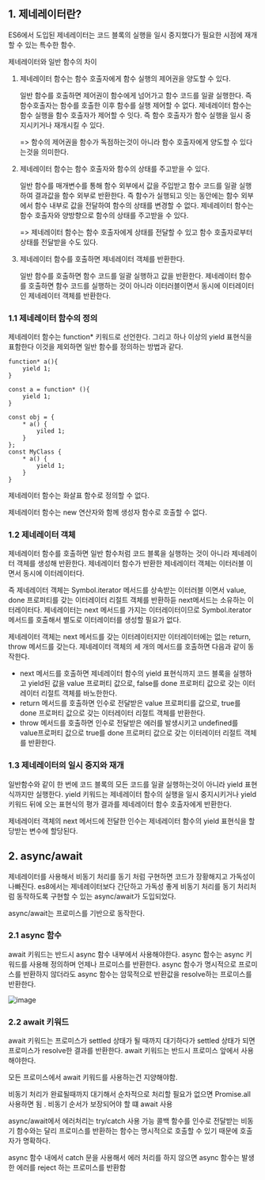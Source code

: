 ## 1. 제네레이터란?

ES6에서 도입된 제네레이터는 코드 블록의 실행을 일시 중지했다가 필요한 시점에 재개할 수 있는 특수한 함수.

제네레이터와 일반 함수의 차이

1. 제네레이터 함수는 함수 호출자에게 함수 실행의 제어권을 양도할 수 있다.

    일반 함수를 호출하면 제어권이 함수에게 넘어가고 함수 코드를 일괄 실행한다. 즉 함수호출자는 함수를 호출한 이후 함수를 실행 제어할 수 없다. 제네레이터 함수는 함수 실행을 함수 호출자가 제어할 수 잇다. 즉 함수 호출자가 함수 실행을 일시 중지시키거나 재개시킬 수 있다.

   => 함수의 제어권을 함수가 독점하는것이 아니라 함수 호출자에게 양도할 수 있다는것을 의미한다.



2. 제네레이터 함수는 함수 호출자와 함수의 상태를 주고받을 수 있다.

    일반 함수를 매개변수를 통해 함수 외부에서 값을 주입받고 함수 코드를 일괄 실행하여 결과값을 함수 외부로 반환한다. 즉 함수가 실행되고 잇는 동안에는 함수 외부에서 함수 내부로 값을 전달하여 함수의 상태를 변경할 수 없다.  제네레이터 함수는 함수 호출자와 양방향으로 함수의 상태를 주고받을 수 있다.

   => 제네레이터 함수는 함수 호출자에게 상태를 전달할 수 있고 함수 호출자로부터 상태를 전달받을 수도 있다.



3. 제네레이터 함수를 호출하면 제네레이터 객체를 반환한다.

    일반 함수를 호출하면 함수 코드를 일괄 실행하고 값을 반환한다. 제네레이터 함수를 호출하면 함수 코드를 실행하는 것이 아니라 이터러블이면서 동시에 이터레이터인 제네레이터 객체를 반환한다.



### 1.1 제네레이터 함수의 정의

제네레이터 함수는 function* 키워드로 선언한다. 그리고 하나 이상의 yield 표현식을 표함한다 이것을 제외하면 일반 함수를 정의하는 방법과 같다.

```
function* a(){
	yield 1;
}

const a = function* (){
	yield 1;
}

const obj = {
	* a() {
		yiled 1;
	}
};
const MyClass {
	* a() {
		yield 1;
	}
}
```



제네레이터 함수는 화살표 함수로 정의할 수 없다.

제네레이터 함수는 new 연산자와 함께 생성자 함수로 호출할 수 없다.



### 1.2 제네레이터 객체

제네레이터 함수를 호출하면 일반 함수처럼 코드 블록을 실행하는 것이 아니라 제네레이터 객체를 생성해 반환한다. 제네레이터 함수가 반환한 제네레이터 객체는 이터러블 이면서 동시에 이터레이터다.

즉 제네레이터 객체는 Symbol.iterator 메서드를 상속받는 이터러블 이면서 value, done 프로퍼티를 갖는 이터레이터 리절트 객체를 반환하듣 next메서드는 소유하는 이터레이터다. 제네레이터는 next 메서드를 가지는 이터레이터이므로 Symbol.iterator 메서드를 호출해서 별도로 이터레이터를 생성할 필요가 없다.

제네레이터 객체는 next 메서드를 갖는 이터레이터지만 이터레이터에는 없는 return, throw 메서드를 갖는다. 제네레이터 객체의 세 개의 메서드를 호출하면 다음과 같이 동작한다.



- next 메서드를 호출하면 제네레이터 함수의 yield 표현식까지 코드 블록을 실행하고 yield된 값을 value 프로퍼티 값으로, false를 done 프로퍼티 값으로 갖는 이터레이터 리절트 객체를 바노한한다.
- return 메서드를 호출하면 인수로 전달받은 value 프로퍼티를 값으로, true를 done 프로퍼티 값으로 갖는 이터레이터 리절트 객체를 반환한다.
- throw 메서드를 호출하면 인수로 전달받은 에러를 발생시키고 undefined를 value프로퍼티 값으로 true를 done 프로퍼티 값으로 갖는 이터레이터 리절트 객체를 반환한다.



### 1.3 제네레이터의 일시 중지와 재개

일반함수와 같이 한 번에 코드 블록의 모든 코드를 일괄 실행하는것이 아니라 yield 표현식까지만 실행한다. yield 키워드는 제네레이터 함수의 실행을 일시 중지시키거나 yield키워드 뒤에 오는 표현식의 평가 결과를 제네레이터 함수 호출자에게 반환한다.

제네레이터 객체의 next 메서드에 전달한 인수는 제네레이터 함수의 yield 표현식을 할당받는 변수에 할당된다.



## 2. async/await

제네레이터를 사용해서 비동기 처리를 동기 처럼 구현하면 코드가 장황해지고 가독성이 나빠진다. es8에서는 제네레이터보다 간단하고 가독성 좋게 비동기 처리를 동기 처리처럼 동작하도록 구현할 수 있는 async/await가 도입되었다.

async/await는 프로미스를 기반으로 동작한다.



### 2.1 async 함수

await 키워드는 반드시 async 함수 내부에서 사용해야한다. async 함수는 async 키워드를 사용해 정의하며 언제나 프로미스를 반환한다. async 함수가 명시적으로 프로미스를 반환하지 않더라도 async 함수는 암묵적으로 반환값을 resolve하는 프로미스를 반환한다.



![image](https://user-images.githubusercontent.com/68668924/107841835-ddcaa500-6e01-11eb-9277-2e33b072b65b.png) 

### 2.2 await 키워드

await 키워드는 프로미스가 settled 상태가 될 때까지 대기하다가 settled 상태가 되면 프로미스가 resolve한 결과를 반환한다. await 키워드는 반드시 프로미스 앞에서 사용해야한다.

모든 프로미스에서 await 키워드를 사용하는건 지양해야함. 

비동기 처리가 완료될때까지 대기해서 순차적으로 처리할 필요가 없으면 Promise.all 사용하면 됨 .  비동기 순서가 보장되어야 할 떄 await 사용

async/await에서 에러처리는 try/catch 사용 가능 콜백 함수를 인수로 전달받는 비동기 함수와는 달리 프로미스를 반환하는 함수는 명시적으로 호출할 수 있기 때문에 호출자가 명확하다.

async 함수 내에서 catch 문을 사용해서 에러 처리를 하지 않으면 async 함수는 발생한 에러를 reject 하는 프로미스를 반환함